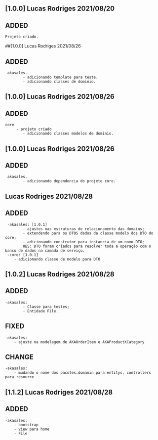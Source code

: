 ## [1.0.0] Lucas Rodriges 2021/08/20
## ADDED
    Projeto criado.

##[1.0.0] Lucas Rodriges 2021/08/26
## ADDED
     akasales.
	        - adicionando template para teste.
	        - adicionando classes de dominio.
## [1.0.0] Lucas Rodriges 2021/08/26
## ADDED
	core 
		 - projeto criado
	        - adicionando classes modelos de dominio.

## [1.0.0] Lucas Rodriges 2021/08/26
## ADDED
     akasales.
	        - adicionando dependencia do projeto core.

## Lucas Rodriges 2021/08/28
## ADDED 
	 -akasales: [1.0.1]
	        - ajustes nas estruturas de relacionamento das domains;
	        - extendendo para os DTOS dados da classe modelo dos DTO do core;
	        - adicionando construtor para instancia de um novo DTO;
	        OBS: DTO foram criados para resolver toda a operação com o banco de dados na camada de serviço.	        
	 -core: [1.0.1]
	 	- adicionando classe de modelo para DTO
## [1.0.2] Lucas Rodriges 2021/08/28
## ADDED
	-akasales:
	        - Classe para testes;
	        - Entidade File.
## FIXED
	-akasales:
		- ajuste na modelagem de AKAOrderItem e AKAProductXCategory
		
## CHANGE
	-akasales:
		- mudando o nome dos pacotes:domanin para entitys, controllers para resource

## [1.1.2] Lucas Rodriges 2021/08/28
## ADDED
	-akasales:
        - bootstrap
        - view para home
        - File		